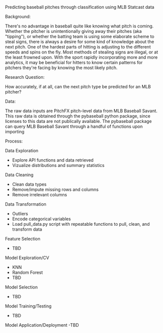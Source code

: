 Predicting baseball pitches through classification using MLB Statcast data


Background: 

There's no advantage in baseball quite like knowing what pitch is coming. Whether the pitcher is unintentionally giving away their pitches (aka "tipping"), or whether the batting team is using some elaborate scheme to steal signs, there is always a desire for some kind of knowledge about the next pitch. One of the hardest parts of hitting is adjusting to the different speeds and spins on the fly. Most methods of stealing signs are illegal, or at the least frowned upon. With the sport rapidly incorporating more and more analytics, it may be beneficial for hitters to know certain patterns for pitchers they're facing by knowing the most likely pitch. 

Research Question:

How accurately, if at all, can the next pitch type be predicted for an MLB pitcher?

Data:

The raw data inputs are PitchFX pitch-level data from MLB Baseball Savant. This raw data is obtained through the pybaseball python package, since licenses to this data are not publically available. The pybaseball package can query MLB Baseball Savant through a handful of functions upon importing

Process:

Data Exploration
- Explore API functions and data retrieved
- Vizualize distributions and summary statistics

Data Cleaning
- Clean data types
- Remove/impute missing rows and columns
- Remove irrelevant columns

Data Transformation
- Outliers
- Encode categorical variables
- Load pull_data.py script with repeatable functions to pull, clean, and transform data

Feature Selection
- TBD
  
Model Exploration/CV
- KNN
- Random Forest
- TBD

Model Selection
- TBD

Model Training/Testing
- TBD

Model Application/Deployment
-TBD









